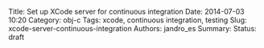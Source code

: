 Title: Set up XCode server for continuous integration
Date: 2014-07-03 10:20
Category: obj-c
Tags: xcode, continuous integration, testing
Slug: xcode-server-continuous-integration
Authors: jandro_es
Summary: 
Status: draft